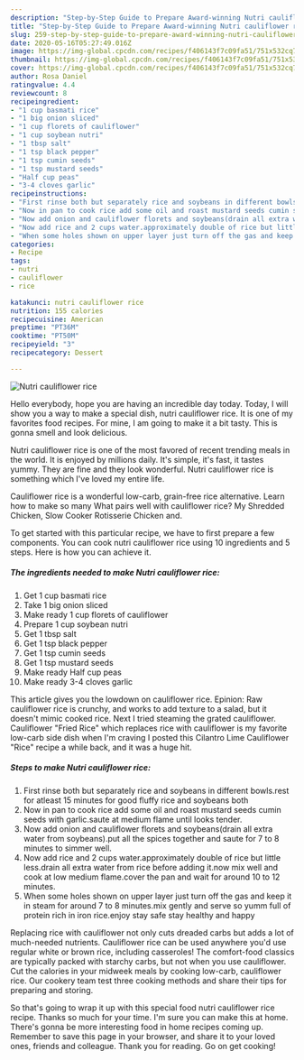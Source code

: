 ```yaml
---
description: "Step-by-Step Guide to Prepare Award-winning Nutri cauliflower rice"
title: "Step-by-Step Guide to Prepare Award-winning Nutri cauliflower rice"
slug: 259-step-by-step-guide-to-prepare-award-winning-nutri-cauliflower-rice
date: 2020-05-16T05:27:49.016Z
image: https://img-global.cpcdn.com/recipes/f406143f7c09fa51/751x532cq70/nutri-cauliflower-rice-recipe-main-photo.jpg
thumbnail: https://img-global.cpcdn.com/recipes/f406143f7c09fa51/751x532cq70/nutri-cauliflower-rice-recipe-main-photo.jpg
cover: https://img-global.cpcdn.com/recipes/f406143f7c09fa51/751x532cq70/nutri-cauliflower-rice-recipe-main-photo.jpg
author: Rosa Daniel
ratingvalue: 4.4
reviewcount: 8
recipeingredient:
- "1 cup basmati rice"
- "1 big onion sliced"
- "1 cup florets of cauliflower"
- "1 cup soybean nutri"
- "1 tbsp salt"
- "1 tsp black pepper"
- "1 tsp cumin seeds"
- "1 tsp mustard seeds"
- "Half cup peas"
- "3-4 cloves garlic"
recipeinstructions:
- "First rinse both but separately rice and soybeans in different bowls.rest for atleast 15 minutes for good fluffy rice and soybeans both"
- "Now in pan to cook rice add some oil and roast mustard seeds cumin seeds with garlic.saute at medium flame until looks tender."
- "Now add onion and cauliflower florets and soybeans(drain all extra water from soybeans).put all the spices together and saute for 7 to 8 minutes to simmer well."
- "Now add rice and 2 cups water.approximately double of rice but little less.drain all extra water from rice before adding it.now mix well and cook at low medium flame.cover the pan and wait for around 10 to 12 minutes."
- "When some holes shown on upper layer just turn off the gas and keep it in steam for around 7 to 8 minutes.mix gently and serve so yumm full of protein rich in iron rice.enjoy stay safe stay healthy and happy"
categories:
- Recipe
tags:
- nutri
- cauliflower
- rice

katakunci: nutri cauliflower rice 
nutrition: 155 calories
recipecuisine: American
preptime: "PT36M"
cooktime: "PT50M"
recipeyield: "3"
recipecategory: Dessert

---
```



![Nutri cauliflower rice](https://img-global.cpcdn.com/recipes/f406143f7c09fa51/751x532cq70/nutri-cauliflower-rice-recipe-main-photo.jpg)

Hello everybody, hope you are having an incredible day today. Today, I will show you a way to make a special dish, nutri cauliflower rice. It is one of my favorites food recipes. For mine, I am going to make it a bit tasty. This is gonna smell and look delicious.

Nutri cauliflower rice is one of the most favored of recent trending meals in the world. It is enjoyed by millions daily. It's simple, it's fast, it tastes yummy. They are fine and they look wonderful. Nutri cauliflower rice is something which I've loved my entire life.

Cauliflower rice is a wonderful low-carb, grain-free rice alternative. Learn how to make so many What pairs well with cauliflower rice? My Shredded Chicken, Slow Cooker Rotisserie Chicken and.


To get started with this particular recipe, we have to first prepare a few components. You can cook nutri cauliflower rice using 10 ingredients and 5 steps. Here is how you can achieve it.

<!--inarticleads1-->

##### The ingredients needed to make Nutri cauliflower rice:

1. Get 1 cup basmati rice
1. Take 1 big onion sliced
1. Make ready 1 cup florets of cauliflower
1. Prepare 1 cup soybean nutri
1. Get 1 tbsp salt
1. Get 1 tsp black pepper
1. Get 1 tsp cumin seeds
1. Get 1 tsp mustard seeds
1. Make ready Half cup peas
1. Make ready 3-4 cloves garlic


This article gives you the lowdown on cauliflower rice. Epinion: Raw cauliflower rice is crunchy, and works to add texture to a salad, but it doesn&#39;t mimic cooked rice. Next I tried steaming the grated cauliflower. Cauliflower &#34;Fried Rice&#34; which replaces rice with cauliflower is my favorite low-carb side dish when I&#39;m craving I posted this Cilantro Lime Cauliflower &#34;Rice&#34; recipe a while back, and it was a huge hit. 

<!--inarticleads2-->

##### Steps to make Nutri cauliflower rice:

1. First rinse both but separately rice and soybeans in different bowls.rest for atleast 15 minutes for good fluffy rice and soybeans both
1. Now in pan to cook rice add some oil and roast mustard seeds cumin seeds with garlic.saute at medium flame until looks tender.
1. Now add onion and cauliflower florets and soybeans(drain all extra water from soybeans).put all the spices together and saute for 7 to 8 minutes to simmer well.
1. Now add rice and 2 cups water.approximately double of rice but little less.drain all extra water from rice before adding it.now mix well and cook at low medium flame.cover the pan and wait for around 10 to 12 minutes.
1. When some holes shown on upper layer just turn off the gas and keep it in steam for around 7 to 8 minutes.mix gently and serve so yumm full of protein rich in iron rice.enjoy stay safe stay healthy and happy


Replacing rice with cauliflower not only cuts dreaded carbs but adds a lot of much-needed nutrients. Cauliflower rice can be used anywhere you&#39;d use regular white or brown rice, including casseroles! The comfort-food classics are typically packed with starchy carbs, but not when you use cauliflower. Cut the calories in your midweek meals by cooking low-carb, cauliflower rice. Our cookery team test three cooking methods and share their tips for preparing and storing. 

So that's going to wrap it up with this special food nutri cauliflower rice recipe. Thanks so much for your time. I'm sure you can make this at home. There's gonna be more interesting food in home recipes coming up. Remember to save this page in your browser, and share it to your loved ones, friends and colleague. Thank you for reading. Go on get cooking!
